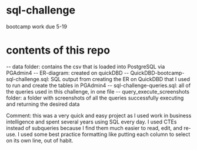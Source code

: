 # sql-challenge
bootcamp work due 5-19

# contents of this repo
 -- data folder: contains the csv that is loaded into PostgreSQL via PGAdmin4
 -- ER-diagram: created on quickDBD
 -- QuickDBD-bootcamp-sql-challenge.sql: SQL output from creating the ER on QuickDBD that I used to run and create the tables in PGAdmin4
 -- sql-challenge-queries.sql: all of the queries used in this challenge, in one file
 -- query_execute_screenshots folder: a folder with screenshots of all the queries successfully executing and returning the desired data

Comment: this was a very quick and easy project as I used work in business intelligence and spent several years using SQL every day. I used CTEs instead of subqueries because I find them much easier to read, edit, and re-use. I used some best practice formatting like putting each column to select on its own line, out of habit.
